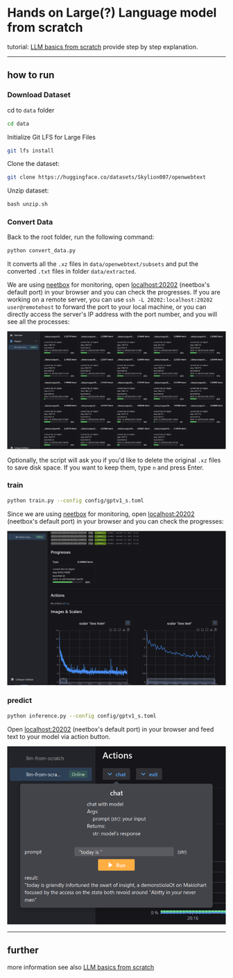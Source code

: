 # Hands on Large(?) Language model from scratch

tutorial: [LLM basics from scratch](https://www.gong.host/blog/2024/2/2/llm-from-scratch) provide step by step explanation.

---

## how to run

### Download Dataset

cd to `data` folder

```bash
cd data
```

Initialize Git LFS for Large Files

```bash
git lfs install
```

Clone the dataset:

```bash
git clone https://huggingface.co/datasets/Skylion007/openwebtext
```

Unzip dataset:

```python
bash unzip.sh
```


### Convert Data

Back to the root folder, run the following command:

```bash
python convert_data.py
```

It converts all the `.xz` files in `data/openwebtext/subsets` and put the converted `.txt` files in folder `data/extracted`.


We are using [neetbox](https://neetbox.550w.host) for monitoring, open [localhost:20202](http://localhost:20202/) (neetbox's default port) in your browser and you can check the progresses. If you are working on a remote server, you can use `ssh -L 20202:localhost:20202 user@remotehost` to forward the port to your local machine, or you can directly access the server's IP address with the port number, and you will see all the processes:

![image-20231226202536338](./imgs/readme/image-20231226202536338.png)

Optionally, the script will ask you if you'd like to delete the original `.xz` files to save disk space. If you want to keep them, type `n` and press Enter.

### train

```bash
python train.py --config config/gptv1_s.toml
```

Since we are using [neetbox](https://neetbox.550w.host) for monitoring, open [localhost:20202](http://localhost:20202/) (neetbox's default port) in your browser and you can check the progresses:

![image-20231226195105751](./imgs/readme/image-20231226194339598.png)

### predict

```bash
python inference.py --config config/gptv1_s.toml
```

Open [localhost:20202](http://localhost:20202/) (neetbox's default port) in your browser and feed text to your model via action button.

![image-20231226202121711](./imgs/readme/image-20231226202121711-1703604781869-4.png)



---

## further

more information see also [LLM basics from scratch](https://gavin.gong.host/blog/2023/11/19/llm-from-scratch)
